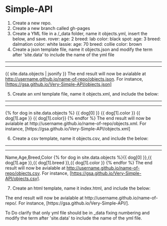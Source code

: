 # Simple-API

1) Create a new repo.
2) Create a new branch called gh-pages
3) Create a YML file in a /_data folder, name it objects.yml, insert the below, and save.
rover:
  age: 2
  breed: lab
  color: black
spot:
  age: 3
  breed: dalmation
  color: white
lassie:
  age: 70
  breed: collie
  color: brown
4) Create a json template file, name it objects.json and modify the term after 'site.data' to include the name of the yml file
---
---
{{ site.data.objects | jsonify }}
The end result will now be avialable at http://username.github.io/name-of-repo/objects.json. For instance, [https://gsa.github.io/Very-Simple-API/objects.json]

5) Create an xml template file, name it objects.xml, and include the below:
---
---
<dogs>
  {% for dog in site.data.objects %}
  <dog>
    <name>{{ dog[0] }}</name>
    <breed>{{ dog[1].color }}</breed>
    <age>{{ dog[1].age }}</age>
    <color>{{ dog[1].color}}</color>
  </dog>
  {% endfor %}
</dogs>
The end result will now be avialable at http://username.github.io/name-of-repo/objects.xml. For instance, [https://gsa.github.io/Very-Simple-API/objects.xml]

6) Create a csv template, name it objects.csv, and include the below:
---
---
Name,Age,Breed,Color
{% for dog in site.data.objects %}{{ dog[0] }},{{ dog[1].age }},{{ dog[1].breed }},{{ dog[1].color }}
{% endfor %}
The end result will now be avialable at http://username.github.io/name-of-repo/objects.csv. For instance, [https://gsa.github.io/Very-Simple-API/objects.csv].

7) Create an html template, name it index.html, and include the below:
<html>
  <body>
    <script src="http://ajax.googleapis.com/ajax/libs/jquery/1/jquery.min.js"></script>
    <script>
    $.getJSON( "objects.json", function(objects) {
      $.each(objects, function(name, attributes) {
        document.write("<h2>" + name + "</h2>");
        document.write("Age: " + attributes["age"] + "<br />");
        document.write("Breed: " + attributes["breed"] + "<br />");
        document.write("Color: " + attributes["color"] + "<br />");
      });
    })
    </script>
  </body>
</html>
The end result will now be avialable at http://username.github.io/name-of-repo/. For instance, [https://gsa.github.io/Very-Simple-API/].

To Do
clarify that only yml file should be in _data
fixing numbering
and modify the term after 'site.data' to include the name of the yml file.